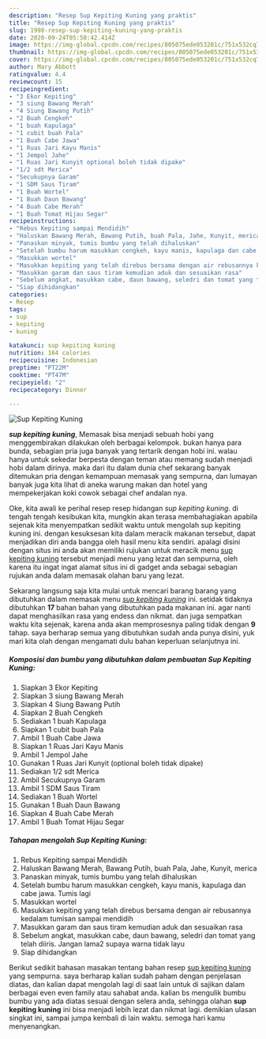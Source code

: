 ```yaml
---
description: "Resep Sup Kepiting Kuning yang praktis"
title: "Resep Sup Kepiting Kuning yang praktis"
slug: 1998-resep-sup-kepiting-kuning-yang-praktis
date: 2020-09-24T05:50:42.414Z
image: https://img-global.cpcdn.com/recipes/805075ede053201c/751x532cq70/sup-kepiting-kuning-foto-resep-utama.jpg
thumbnail: https://img-global.cpcdn.com/recipes/805075ede053201c/751x532cq70/sup-kepiting-kuning-foto-resep-utama.jpg
cover: https://img-global.cpcdn.com/recipes/805075ede053201c/751x532cq70/sup-kepiting-kuning-foto-resep-utama.jpg
author: Mary Abbott
ratingvalue: 4.4
reviewcount: 15
recipeingredient:
- "3 Ekor Kepiting"
- "3 siung Bawang Merah"
- "4 Siung Bawang Putih"
- "2 Buah Cengkeh"
- "1 buah Kapulaga"
- "1 cubit buah Pala"
- "1 Buah Cabe Jawa"
- "1 Ruas Jari Kayu Manis"
- "1 Jempol Jahe"
- "1 Ruas Jari Kunyit optional boleh tidak dipake"
- "1/2 sdt Merica"
- "Secukupnya Garam"
- "1 SDM Saus Tiram"
- "1 Buah Wortel"
- "1 Buah Daun Bawang"
- "4 Buah Cabe Merah"
- "1 Buah Tomat Hijau Segar"
recipeinstructions:
- "Rebus Kepiting sampai Mendidih"
- "Haluskan Bawang Merah, Bawang Putih, buah Pala, Jahe, Kunyit, merica"
- "Panaskan minyak, tumis bumbu yang telah dihaluskan"
- "Setelah bumbu harum masukkan cengkeh, kayu manis, kapulaga dan cabe jawa. Tumis lagi"
- "Masukkan wortel"
- "Masukkan kepiting yang telah direbus bersama dengan air rebusannya kedalam tumisan sampai mendidih"
- "Masukkan garam dan saus tiram kemudian aduk dan sesuaikan rasa"
- "Sebelum angkat, masukkan cabe, daun bawang, seledri dan tomat yang telah diiris. Jangan lama2 supaya warna tidak layu"
- "Siap dihidangkan"
categories:
- Resep
tags:
- sup
- kepiting
- kuning

katakunci: sup kepiting kuning 
nutrition: 164 calories
recipecuisine: Indonesian
preptime: "PT22M"
cooktime: "PT47M"
recipeyield: "2"
recipecategory: Dinner

---
```



![Sup Kepiting Kuning](https://img-global.cpcdn.com/recipes/805075ede053201c/751x532cq70/sup-kepiting-kuning-foto-resep-utama.jpg)

<b><i>sup kepiting kuning</i></b>, Memasak bisa menjadi sebuah hobi yang menggembirakan dilakukan oleh berbagai kelompok. bukan hanya para bunda, sebagian pria juga banyak yang tertarik dengan hobi ini. walau hanya untuk sekedar berpesta dengan teman atau memang sudah menjadi hobi dalam dirinya. maka dari itu dalam dunia chef sekarang banyak ditemukan pria dengan kemampuan memasak yang sempurna, dan lumayan banyak juga kita lihat di aneka warung makan dan hotel yang mempekerjakan koki cowok sebagai chef andalan nya.

Oke, kita awali ke perihal resep resep hidangan <i>sup kepiting kuning</i>. di tengah tengah kesibukan kita, mungkin akan terasa membahagiakan apabila sejenak kita menyempatkan sedikit waktu untuk mengolah sup kepiting kuning ini. dengan kesuksesan kita dalam meracik makanan tersebut, dapat menjadikan diri anda bangga oleh hasil menu kita sendiri. apalagi disini dengan situs ini anda akan memiliki rujukan untuk meracik menu <u>sup kepiting kuning</u> tersebut menjadi menu yang lezat dan sempurna, oleh karena itu ingat ingat alamat situs ini di gadget anda sebagai sebagian rujukan anda dalam memasak olahan baru yang lezat.




Sekarang langsung saja kita mulai untuk mencari barang barang yang dibutuhkan dalam memasak menu <u><i>sup kepiting kuning</i></u> ini. setidak tidaknya dibutuhkan <b>17</b> bahan bahan yang dibutuhkan pada makanan ini. agar nanti dapat menghasilkan rasa yang endess dan nikmat. dan juga sempatkan waktu kita sejenak, karena anda akan memprosesnya paling tidak dengan <b>9</b> tahap. saya berharap semua yang dibutuhkan sudah anda punya disini, yuk mari kita olah dengan mengamati dulu bahan keperluan selanjutnya ini.

<!--inarticleads1-->

##### Komposisi dan bumbu yang dibutuhkan dalam pembuatan Sup Kepiting Kuning:

1. Siapkan 3 Ekor Kepiting
1. Siapkan 3 siung Bawang Merah
1. Siapkan 4 Siung Bawang Putih
1. Siapkan 2 Buah Cengkeh
1. Sediakan 1 buah Kapulaga
1. Siapkan 1 cubit buah Pala
1. Ambil 1 Buah Cabe Jawa
1. Siapkan 1 Ruas Jari Kayu Manis
1. Ambil 1 Jempol Jahe
1. Gunakan 1 Ruas Jari Kunyit (optional boleh tidak dipake)
1. Sediakan 1/2 sdt Merica
1. Ambil Secukupnya Garam
1. Ambil 1 SDM Saus Tiram
1. Sediakan 1 Buah Wortel
1. Gunakan 1 Buah Daun Bawang
1. Siapkan 4 Buah Cabe Merah
1. Ambil 1 Buah Tomat Hijau Segar




<!--inarticleads2-->

##### Tahapan mengolah Sup Kepiting Kuning:

1. Rebus Kepiting sampai Mendidih
1. Haluskan Bawang Merah, Bawang Putih, buah Pala, Jahe, Kunyit, merica
1. Panaskan minyak, tumis bumbu yang telah dihaluskan
1. Setelah bumbu harum masukkan cengkeh, kayu manis, kapulaga dan cabe jawa. Tumis lagi
1. Masukkan wortel
1. Masukkan kepiting yang telah direbus bersama dengan air rebusannya kedalam tumisan sampai mendidih
1. Masukkan garam dan saus tiram kemudian aduk dan sesuaikan rasa
1. Sebelum angkat, masukkan cabe, daun bawang, seledri dan tomat yang telah diiris. Jangan lama2 supaya warna tidak layu
1. Siap dihidangkan




Berikut sedikit bahasan masakan tentang bahan resep <u>sup kepiting kuning</u> yang sempurna. saya berharap kalian sudah paham dengan penjelasan diatas, dan kalian dapat mengolah lagi di saat lain untuk di sajikan dalam berbagai even even family atau sahabat anda. kalian bs mengulik bumbu bumbu yang ada diatas sesuai dengan selera anda, sehingga olahan <b>sup kepiting kuning</b> ini bisa menjadi lebih lezat dan nikmat lagi. demikian ulasan singkat ini, sampai jumpa kembali di lain waktu. semoga hari kamu menyenangkan.
